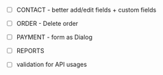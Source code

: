 
- [ ] CONTACT - better add/edit fields + custom fields
- [ ] ORDER - Delete order
- [ ] PAYMENT - form as Dialog
- [ ] REPORTS


- [ ] validation for API usages

